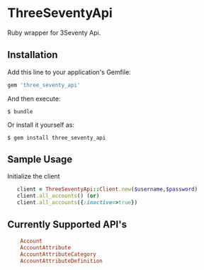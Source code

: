 # ThreeSeventyApi

Ruby wrapper for 3Seventy Api.

## Installation

Add this line to your application's Gemfile:

```ruby
gem 'three_seventy_api'
```

And then execute:

    $ bundle

Or install it yourself as:

    $ gem install three_seventy_api

## Sample Usage

Initialize the client
```ruby
   client = ThreeSeventyApi::Client.new($username,$password)
   client.all_accounts() (or)
   client.all_accounts({:inactive=>true}) 

```
## Currently Supported API's 
```ruby
    Account
    AccountAttribute
    AccountAttributeCategory
    AccountAttributeDefinition
```
